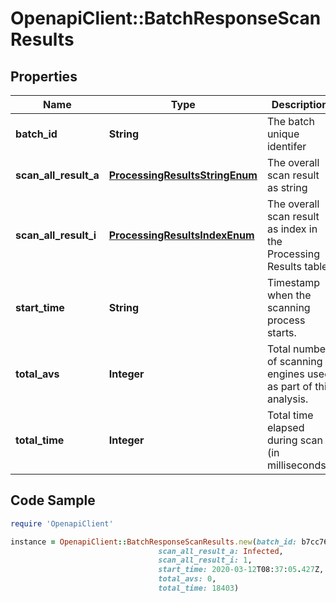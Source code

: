 # OpenapiClient::BatchResponseScanResults

## Properties

Name | Type | Description | Notes
------------ | ------------- | ------------- | -------------
**batch_id** | **String** | The batch unique identifer | [optional] 
**scan_all_result_a** | [**ProcessingResultsStringEnum**](ProcessingResultsStringEnum.md) | The overall scan result as string | [optional] 
**scan_all_result_i** | [**ProcessingResultsIndexEnum**](ProcessingResultsIndexEnum.md) | The overall scan result as index in the Processing Results table. | [optional] 
**start_time** | **String** | Timestamp when the scanning process starts. | [optional] 
**total_avs** | **Integer** | Total number of scanning engines used as part of this analysis. | [optional] 
**total_time** | **Integer** | Total time elapsed during scan (in milliseconds). | [optional] 

## Code Sample

```ruby
require 'OpenapiClient'

instance = OpenapiClient::BatchResponseScanResults.new(batch_id: b7cc760038324b02908a5c111cb1563d,
                                 scan_all_result_a: Infected,
                                 scan_all_result_i: 1,
                                 start_time: 2020-03-12T08:37:05.427Z,
                                 total_avs: 0,
                                 total_time: 18403)
```


